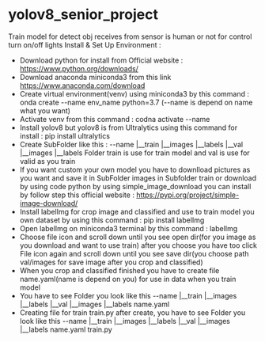 # yolov8_senior_project
Train model for detect obj receives from sensor is human or not for control turn on/off lights
Install & Set Up Environment : 
  - Download python for install from Official website : https://www.python.org/downloads/ 
  - Download anaconda miniconda3 from this link https://www.anaconda.com/download
  - Create virtual environment(venv) using miniconda3 by this command : onda create --name env_name python=3.7 (--name is depend on name what you want)
  - Activate venv from this command : codna activate --name
  - Install yolov8 but yolov8 is from Ultralytics using this command for install : pip install ultralytics
  - Create SubFolder like this :
    --name
      |__train
         |__images
         |__labels
      |__val
         |__images
         |__labels
    Folder train is use for train model and val is use for valid as you train
  - If you want custom your own model you have to downlload pictures as you want and save it in SubFolder images in Subfolder train or download by using code python by using simple_image_download you can install by follow step this official website : https://pypi.org/project/simple-image-download/
  - Install labelImg for crop image and classified and use to train model you own dataset by using this command : pip install labelImg
  - Open labelImg on miniconda3 terminal by this command : labelImg
  - Choose file icon and scroll down until you see open dir(for you image as you download and want to use train) after you choose you have too click File icon again and scroll down until you see save dir(you choose path val/images for save image after you crop and classified)
  - When you crop and classified finished you have to create file name.yaml(name is depend on you) for use in data when you train model
  - You have to see Folder you look like this
    --name
      |__train
         |__images
         |__labels
      |__val
         |__images
         |__labels
      name.yaml
  - Creating file for train train.py after create, you have to see Folder you look like this
    --name
      |__train
         |__images
         |__labels
      |__val
         |__images
         |__labels
      name.yaml
      train.py
